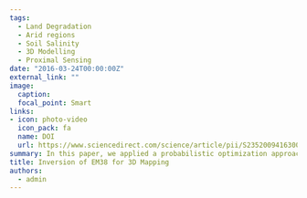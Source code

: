```yaml
---
tags:
  - Land Degradation
  - Arid regions
  - Soil Salinity
  - 3D Modelling
  - Proximal Sensing
date: "2016-03-24T00:00:00Z"
external_link: ""
image:
  caption: 
  focal_point: Smart
links:
- icon: photo-video
  icon_pack: fa
  name: DOI
  url: https://www.sciencedirect.com/science/article/pii/S235200941630027X?via%3Dihub
summary: In this paper, we applied a probabilistic optimization approach, namely DREAM, on Geonics EM38 data to explore the robustness of this approach for soil subsurface conductivity mapping. . 
title: Inversion of EM38 for 3D Mapping
authors: 
  - admin
---
```

